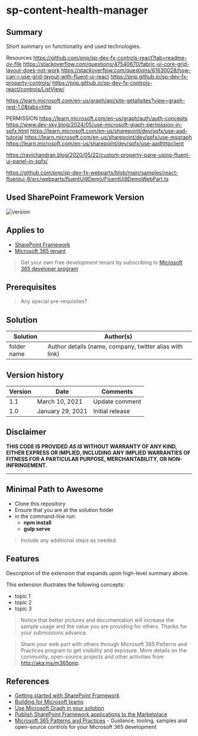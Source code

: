 # sp-content-health-manager

## Summary

Short summary on functionality and used technologies.

Resources
https://github.com/pnp/sp-dev-fx-controls-react?tab=readme-ov-file
https://stackoverflow.com/questions/47540670/fabric-ui-core-grid-layout-does-not-work
https://stackoverflow.com/questions/61630028/how-can-i-use-grid-layout-with-fluent-ui-react
https://pnp.github.io/sp-dev-fx-property-controls/
https://pnp.github.io/sp-dev-fx-controls-react/controls/ListView/

https://learn.microsoft.com/en-us/graph/api/site-getallsites?view=graph-rest-1.0&tabs=http

PERMISSION
https://learn.microsoft.com/en-us/graph/auth/auth-concepts
https://www.dev-sky.blog/2024/05/use-microsoft-graph-permission-in-spfx.html
https://learn.microsoft.com/en-us/sharepoint/dev/spfx/use-aad-tutorial
https://learn.microsoft.com/en-us/sharepoint/dev/spfx/use-msgraph
https://learn.microsoft.com/en-us/sharepoint/dev/spfx/use-aadhttpclient

https://ravichandran.blog/2020/05/22/custom-property-pane-using-fluent-ui-panel-in-spfx/

https://github.com/pnp/sp-dev-fx-webparts/blob/main/samples/react-fluentui-9/src/webparts/fluentUi9Demo/FluentUi9DemoWebPart.ts

## Used SharePoint Framework Version

![version](https://img.shields.io/badge/version-1.21.1-green.svg)

## Applies to

- [SharePoint Framework](https://aka.ms/spfx)
- [Microsoft 365 tenant](https://docs.microsoft.com/en-us/sharepoint/dev/spfx/set-up-your-developer-tenant)

> Get your own free development tenant by subscribing to [Microsoft 365 developer program](http://aka.ms/o365devprogram)

## Prerequisites

> Any special pre-requisites?

## Solution

| Solution    | Author(s)                                               |
| ----------- | ------------------------------------------------------- |
| folder name | Author details (name, company, twitter alias with link) |

## Version history

| Version | Date             | Comments        |
| ------- | ---------------- | --------------- |
| 1.1     | March 10, 2021   | Update comment  |
| 1.0     | January 29, 2021 | Initial release |

## Disclaimer

**THIS CODE IS PROVIDED _AS IS_ WITHOUT WARRANTY OF ANY KIND, EITHER EXPRESS OR IMPLIED, INCLUDING ANY IMPLIED WARRANTIES OF FITNESS FOR A PARTICULAR PURPOSE, MERCHANTABILITY, OR NON-INFRINGEMENT.**

---

## Minimal Path to Awesome

- Clone this repository
- Ensure that you are at the solution folder
- in the command-line run:
  - **npm install**
  - **gulp serve**

> Include any additional steps as needed.

## Features

Description of the extension that expands upon high-level summary above.

This extension illustrates the following concepts:

- topic 1
- topic 2
- topic 3

> Notice that better pictures and documentation will increase the sample usage and the value you are providing for others. Thanks for your submissions advance.

> Share your web part with others through Microsoft 365 Patterns and Practices program to get visibility and exposure. More details on the community, open-source projects and other activities from http://aka.ms/m365pnp.

## References

- [Getting started with SharePoint Framework](https://docs.microsoft.com/en-us/sharepoint/dev/spfx/set-up-your-developer-tenant)
- [Building for Microsoft teams](https://docs.microsoft.com/en-us/sharepoint/dev/spfx/build-for-teams-overview)
- [Use Microsoft Graph in your solution](https://docs.microsoft.com/en-us/sharepoint/dev/spfx/web-parts/get-started/using-microsoft-graph-apis)
- [Publish SharePoint Framework applications to the Marketplace](https://docs.microsoft.com/en-us/sharepoint/dev/spfx/publish-to-marketplace-overview)
- [Microsoft 365 Patterns and Practices](https://aka.ms/m365pnp) - Guidance, tooling, samples and open-source controls for your Microsoft 365 development
